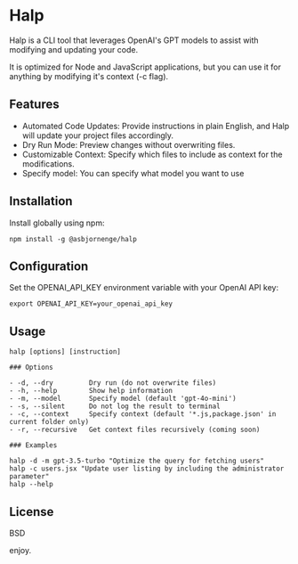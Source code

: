 # Halp

Halp is a CLI tool that leverages OpenAI's GPT models to assist with modifying and updating your code.

It is optimized for Node and JavaScript applications, but you can use it for anything by modifying it's context (-c flag). 

## Features

- Automated Code Updates: Provide instructions in plain English, and Halp will update your project files accordingly.
- Dry Run Mode: Preview changes without overwriting files.
- Customizable Context: Specify which files to include as context for the modifications.
- Specify model: You can specify what model you want to use 

## Installation

Install globally using npm:

```
npm install -g @asbjornenge/halp
```

## Configuration

Set the OPENAI_API_KEY environment variable with your OpenAI API key:

```
export OPENAI_API_KEY=your_openai_api_key
```

## Usage

```
halp [options] [instruction]

### Options

- -d, --dry         Dry run (do not overwrite files)
- -h, --help        Show help information
- -m, --model       Specify model (default 'gpt-4o-mini')
- -s, --silent      Do not log the result to terminal
- -c, --context     Specify context (default '*.js,package.json' in current folder only)
- -r, --recursive   Get context files recursively (coming soon)

### Examples

halp -d -m gpt-3.5-turbo "Optimize the query for fetching users"
halp -c users.jsx "Update user listing by including the administrator parameter"
halp --help
```

## License

BSD

enjoy.

